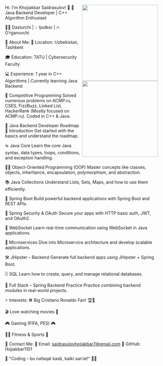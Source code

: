 Hi. I'm Khojiakbar Saidrasulov! 👋
<img align="right" width="250" height="250" src="https://upload.wikimedia.org/wikipedia/en/3/30/Java_programming_language_logo.svg"> <img align="right" width="250" height="250" src="https://cdn.jsdelivr.net/gh/devicons/devicon/icons/cplusplus/cplusplus-original.svg">
🚀 Java Backend Developer | C++ Algorithm Enthusiast

👨‍💻 Dasturchi | 💡 Ijodkor | 🔥 O‘rganuvchi

📌 About Me:
📍 Location: Uzbekistan, Tashkent

🎓 Education: TATU | Cybersecurity Faculty

💻 Experience: 1 year in C++ Algorithms | Currently learning Java Backend

📌 Competitive Programming
Solved numerous problems on ACMP.ru, CSES, FizzBuzz, Linked List, HackerRank
(Mostly focused on ACMP.ru). Coded in C++ & Java.

🚀 Java Backend Developer Roadmap
🎯 Introduction
Get started with the basics and understand the roadmap.

☕ Java Core
Learn the core Java syntax, data types, loops, conditions, and exception handling.

👨‍💻 Object-Oriented Programming (OOP)
Master concepts like classes, objects, inheritance, encapsulation, polymorphism, and abstraction.

📚 Java Collections
Understand Lists, Sets, Maps, and how to use them efficiently.

🌱 Spring Boot
Build powerful backend applications with Spring Boot and REST APIs.

🔐 Spring Security & OAuth
Secure your apps with HTTP basic auth, JWT, and OAuth2.

📡 WebSocket
Learn real-time communication using WebSocket in Java applications.

🧩 Microservices
Dive into Microservice architecture and develop scalable applications.

🛠️ JHipster – Backend
Generate full backend apps using JHipster + Spring Boot.

🗄️ SQL
Learn how to create, query, and manage relational databases.

🔄 Full Stack – Spring Backend Practice
Practice combining backend modules in real-world projects.

⚡ Interests:
⚽ Big Cristiano Ronaldo Fan! 🏆🐐

🎬 Love watching movies 🎥

🎮 Gaming (FIFA, PES) 🎮

🏃‍♂️ Fitness & Sports 💪

📩 Contact Me:
📧 Email: saidrasulovhojiakbar7@gmail.com
📌 GitHub: Hojiakbar1101

🚀 "Coding – bu nafaqat kasb, balki san’at!" 🎨🔥
